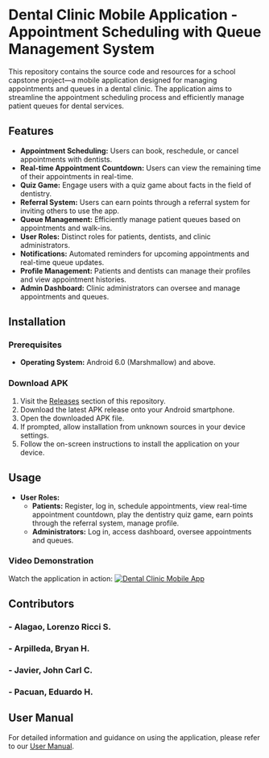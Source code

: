 # Dental Clinic Mobile Application - Appointment Scheduling with Queue Management System

This repository contains the source code and resources for a school capstone project—a mobile application designed for managing appointments and queues in a dental clinic. The application aims to streamline the appointment scheduling process and efficiently manage patient queues for dental services.

## Features
- **Appointment Scheduling:** Users can book, reschedule, or cancel appointments with dentists.
- **Real-time Appointment Countdown:** Users can view the remaining time of their appointments in real-time.
- **Quiz Game:** Engage users with a quiz game about facts in the field of dentistry.
- **Referral System:** Users can earn points through a referral system for inviting others to use the app.
- **Queue Management:** Efficiently manage patient queues based on appointments and walk-ins.
- **User Roles:** Distinct roles for patients, dentists, and clinic administrators.
- **Notifications:** Automated reminders for upcoming appointments and real-time queue updates.
- **Profile Management:** Patients and dentists can manage their profiles and view appointment histories.
- **Admin Dashboard:** Clinic administrators can oversee and manage appointments and queues.

## Installation
### Prerequisites
- **Operating System:** Android 6.0 (Marshmallow) and above.

### Download APK
1. Visit the [Releases](https://github.com/Shhbainu/Dental-Q-Mgmt-System/releases/download/V0.3/DentalQueueAndAppointmentManagementSystem.Client.apk) section of this repository.
2. Download the latest APK release onto your Android smartphone.
3. Open the downloaded APK file.
4. If prompted, allow installation from unknown sources in your device settings.
5. Follow the on-screen instructions to install the application on your device.

## Usage
- **User Roles:**
  - **Patients:** Register, log in, schedule appointments, view real-time appointment countdown, play the dentistry quiz game, earn points through the referral system, manage profile.
  - **Administrators:** Log in, access dashboard, oversee appointments and queues.

### Video Demonstration
Watch the application in action:
[![Dental Clinic Mobile App](https://img.youtube.com/vi/NuCAzSex2qs/0.jpg)](https://www.youtube.com/watch?v=NuCAzSex2qs)

## Contributors
### - Alagao, Lorenzo Ricci S.
### -  Arpilleda, Bryan H.
### -  Javier, John Carl C.
### -  Pacuan, Eduardo H.

## User Manual
For detailed information and guidance on using the application, please refer to our [User Manual](docs/USER%20MANUAL.pdf).
